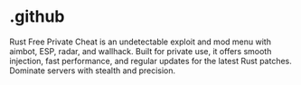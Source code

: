 # .github
Rust Free Private Cheat is an undetectable exploit and mod menu with aimbot, ESP, radar, and wallhack. Built for private use, it offers smooth injection, fast performance, and regular updates for the latest Rust patches. Dominate servers with stealth and precision.
